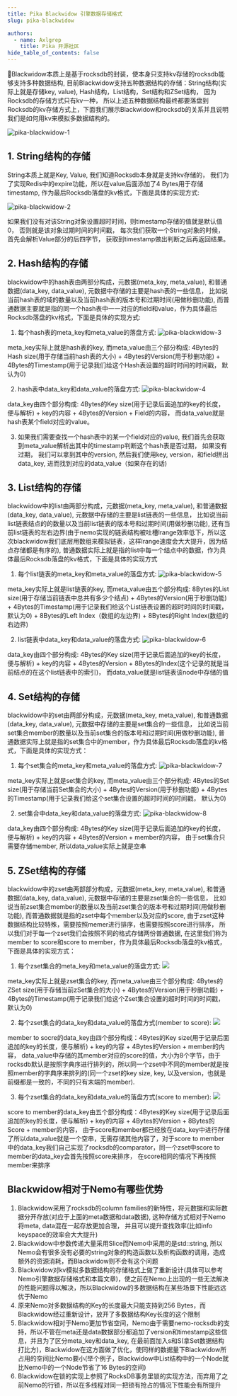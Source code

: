 ```yaml
---
title: Pika Blackwidow 引擎数据存储格式
slug: pika-blackwidow

authors:
  - name: Axlgrep
    title: Pika 开源社区
hide_table_of_contents: false
---
```


Blackwidow本质上是基于rocksdb的封装，使本身只支持kv存储的rocksdb能够支持多种数据结构, 目前Blackwidow支持五种数据结构的存储：String结构(实际上就是存储key, value), Hash结构，List结构，Set结构和ZSet结构， 因为Rocksdb的存储方式只有kv一种， 所以上述五种数据结构最终都要落盘到Rocksdb的kv存储方式上，下面我们展示Blackwidow和rocksdb的关系并且说明我们是如何用kv来模拟多数据结构的。

![pika-blackwidow-1](pika-blackwidow-1.png)

## 1. String结构的存储
String本质上就是Key, Value, 我们知道Rocksdb本身就是支持kv存储的， 我们为了实现Redis中的expire功能，所以在value后面添加了4 Bytes用于存储timestamp, 作为最后Rocksdb落盘的kv格式，下面是具体的实现方式:

![pika-blackwidow-2](pika-blackwidow-2.png)

如果我们没有对该String对象设置超时时间，则timestamp存储的值就是默认值0， 否则就是该对象过期时间的时间戳， 每次我们获取一个String对象的时候， 首先会解析Value部分的后四字节， 获取到timestamp做出判断之后再返回结果。

## 2. Hash结构的存储
blackwidow中的hash表由两部分构成，元数据(meta_key, meta_value), 和普通数据(data_key, data_value), 元数据中存储的主要是hash表的一些信息， 比如说当前hash表的域的数量以及当前hash表的版本号和过期时间(用做秒删功能), 而普通数据主要就是指的同一个hash表中一一对应的field和value，作为具体最后Rocksdb落盘的kv格式，下面是具体的实现方式:
1. 每个hash表的meta_key和meta_value的落盘方式:
![pika-blackwidow-3](pika-blackwidow-3.png)

meta_key实际上就是hash表的key, 而meta_value由三个部分构成: 4Bytes的Hash size(用于存储当前hash表的大小) + 4Bytes的Version(用于秒删功能) + 4Bytes的Timestamp(用于记录我们给这个Hash表设置的超时时间的时间戳， 默认为0)

2. hash表中data_key和data_value的落盘方式:
![pika-blackwidow-4](pika-blackwidow-4.png)

data_key由四个部分构成: 4Bytes的Key size(用于记录后面追加的key的长度，便与解析) + key的内容 + 4Bytes的Version + Field的内容， 而data_value就是hash表某个field对应的value。

3. 如果我们需要查找一个hash表中的某一个field对应的value, 我们首先会获取到meta_value解析出其中的timestamp判断这个hash表是否过期， 如果没有过期， 我们可以拿到其中的version, 然后我们使用key, version，和field拼出data_key, 进而找到对应的data_value（如果存在的话)

## 3. List结构的存储
blackwidow中的list由两部分构成，元数据(meta_key, meta_value), 和普通数据(data_key, data_value), 元数据中存储的主要是list链表的一些信息， 比如说当前list链表结点的的数量以及当前list链表的版本号和过期时间(用做秒删功能), 还有当前list链表的左右边界(由于nemo实现的链表结构被吐槽lrange效率低下，所以这次blackwidow我们底层用数组来模拟链表，这样lrange速度会大大提升，因为结点存储都是有序的), 普通数据实际上就是指的list中每一个结点中的数据，作为具体最后Rocksdb落盘的kv格式，下面是具体的实现方式
1. 每个list链表的meta_key和meta_value的落盘方式:
![pika-blackwidow-5](pika-blackwidow-5.png)

meta_key实际上就是list链表的key, 而meta_value由五个部分构成: 8Bytes的List size(用于存储当前链表中总共有多少个结点) + 4Bytes的Version(用于秒删功能) + 4Bytes的Timestamp(用于记录我们给这个List链表设置的超时时间的时间戳， 默认为0) + 8Bytes的Left Index（数组的左边界) + 8Bytes的Right Index(数组的右边界)

2. list链表中data_key和data_value的落盘方式:
![pika-blackwidow-6](pika-blackwidow-6.png)

data_key由四个部分构成: 4Bytes的Key size(用于记录后面追加的key的长度，便与解析) + key的内容 + 4Bytes的Version + 8Bytes的Index(这个记录的就是当前结点的在这个list链表中的索引)， 而data_value就是list链表该node中存储的值

## 4. Set结构的存储
blackwidow中的set由两部分构成，元数据(meta_key, meta_value), 和普通数据(data_key, data_value), 元数据中存储的主要是set集合的一些信息， 比如说当前set集合member的数量以及当前set集合的版本号和过期时间(用做秒删功能), 普通数据实际上就是指的set集合中的member，作为具体最后Rocksdb落盘的kv格式，下面是具体的实现方式：
1. 每个set集合的meta_key和meta_value的落盘方式:
![pika-blackwidow-7](pika-blackwidow-7.png)

meta_key实际上就是set集合的key, 而meta_value由三个部分构成: 4Bytes的Set size(用于存储当前Set集合的大小) + 4Bytes的Version(用于秒删功能) + 4Bytes的Timestamp(用于记录我们给这个set集合设置的超时时间的时间戳， 默认为0)

2. set集合中data_key和data_value的落盘方式:
![pika-blackwidow-8](pika-blackwidow-8.png)

data_key由四个部分构成: 4Bytes的Key size(用于记录后面追加的key的长度，便与解析) + key的内容 + 4Bytes的Version + member的内容， 由于set集合只需要存储member, 所以data_value实际上就是空串

## 5. ZSet结构的存储
blackwidow中的zset由两部部分构成，元数据(meta_key, meta_value), 和普通数据(data_key, data_value), 元数据中存储的主要是zset集合的一些信息， 比如说当前zset集合member的数量以及当前zset集合的版本号和过期时间(用做秒删功能), 而普通数据就是指的zset中每个member以及对应的score, 由于zset这种数据结构比较特殊，需要按照memer进行排序，也需要按照score进行排序， 所以我们对于每一个zset我们会按照不同的格式存储两份普通数据, 在这里我们称为member to score和score to member，作为具体最后Rocksdb落盘的kv格式，下面是具体的实现方式：
1. 每个zset集合的meta_key和meta_value的落盘方式:
![](https://i.imgur.com/RhZ8KMw.png)

meta_key实际上就是zset集合的key, 而meta_value由三个部分构成: 4Bytes的ZSet size(用于存储当前zSet集合的大小) + 4Bytes的Version(用于秒删功能) + 4Bytes的Timestamp(用于记录我们给这个Zset集合设置的超时时间的时间戳， 默认为0)

2. 每个zset集合的data_key和data_value的落盘方式(member to score):
![](https://i.imgur.com/C85Ba5Z.png)

member to socre的data_key由四个部分构成：4Bytes的Key size(用于记录后面追加的key的长度，便与解析) + key的内容 + 4Bytes的Version + member的内容， data_value中存储的其member对应的score的值，大小为8个字节，由于rocksdb默认是按照字典序进行排列的，所以同一个zset中不同的member就是按照member的字典序来排列的(同一个zset的key size, key, 以及version，也就是前缀都是一致的，不同的只有末端的member).

3. 每个zset集合的data_key和data_value的落盘方式(score to member):
![](https://i.imgur.com/QV9XHEk.png)

score to member的data_key由五个部分构成：4Bytes的Key size(用于记录后面追加的key的长度，便与解析) + key的内容 + 4Bytes的Version + 8Bytes的Score + member的内容， 由于score和member都已经放在data_key中进行存储了所以data_value就是一个空串，无需存储其他内容了，对于score to member中的data_key我们自己实现了rocksdb的comparator，同一个zset中score to member的data_key会首先按照score来排序， 在score相同的情况下再按照member来排序


## Blackwidow相对于Nemo有哪些优势

1. Blackwidow采用了rocksdb的column families的新特性，将元数据和实际数据分开存放(对应于上面的meta数据和data数据), 这种存储方式相对于Nemo将meta, data混在一起存放更加合理， 并且可以提升查找效率(比如info keyspace的效率会大大提升)
2. Blackwidow中参数传递大量采用Slice而Nemo中采用的是std::string, 所以Nemo会有很多没有必要的string对象的构造函数以及析构函数的调用，造成额外的资源消耗，而Blackwidow则不会有这个问题
3. Blackwidow对kv模拟多数据结构的存储格式上做了重新设计(具体可以参考Nemo引擎数据存储格式和本篇文章)，使之前在Nemo上出现的一些无法解决的性能问题得以解决，所以Blackwidow的多数据结构在某些场景下性能远远优于Nemo
4. 原来Nemo对多数据结构的Key的长度最大只能支持到256 Bytes，而Blackwidow经过重新设计，放开了多数据结构Key长度的这个限制
5. Blackwidow相对于Nemo更加节省空间，Nemo由于需要nemo-rocksdb的支持，所以不管在meta还是data数据部分都追加了version和timestamp这些信息，并且为了区分meta_key和data_key, 在最前面加入s和S(拿Set数据结构打比方)，Blackwidow在这方面做了优化，使同样的数据量下Blackwidow所占用的空间比Nemo要小(举个例子，Blackwidow中List结构中的一个Node就比Nemo中的一个Node节省了16 Bytes的空间)
6. Blackwidow在锁的实现上参照了RocksDB事务里锁的实现方法，而弃用了之前Nemo的行锁，所以在多线程对同一把锁有抢占的情况下性能会有所提升


